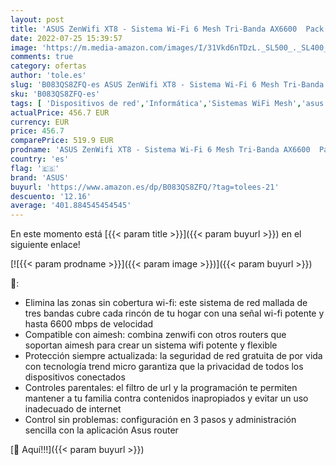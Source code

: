 ```yaml
---
layout: post
title: 'ASUS ZenWifi XT8 - Sistema Wi-Fi 6 Mesh Tri-Banda AX6600  Pack de 2  Cobertura de más 510m2  AiProtection TrendMicro  Puerto WAN/LAN 2 5 Gigabit  3 Puertos LAN Gigabit  QoS Compatible Smart TV  Blanco'
date: 2022-07-25 15:39:57
image: 'https://m.media-amazon.com/images/I/31Vkd6nTDzL._SL500_._SL400_.jpg'
comments: true
category: ofertas
author: 'tole.es'
slug: 'B083QS8ZFQ-es ASUS ZenWifi XT8 - Sistema Wi-Fi 6 Mesh Tri-Banda AX6600...'
sku: 'B083QS8ZFQ-es'
tags: [ 'Dispositivos de red','Informática','Sistemas WiFi Mesh','asus','smart','tv','🇪🇸', ]
actualPrice: 456.7 EUR
currency: EUR
price: 456.7
comparePrice: 519.9 EUR
prodname: 'ASUS ZenWifi XT8 - Sistema Wi-Fi 6 Mesh Tri-Banda AX6600  Pack de 2  Cobertura de más 510m2  AiProtection TrendMicro  Puerto WAN/LAN 2 5 Gigabit  3 Puertos LAN Gigabit  QoS Compatible Smart TV  Blanco'
country: 'es'
flag: '🇪🇸'
brand: 'ASUS'
buyurl: 'https://www.amazon.es/dp/B083QS8ZFQ/?tag=tolees-21'
descuento: '12.16'
average: '401.884545454545'
---
```


En este momento está [{{< param title >}}]({{< param buyurl >}}) en el siguiente enlace!

[![{{< param prodname >}}]({{< param image >}})]({{< param buyurl >}})

🔎:

- Elimina las zonas sin cobertura wi-fi: este sistema de red mallada de tres bandas cubre cada rincón de tu hogar con una señal wi-fi potente y hasta 6600 mbps de velocidad
- Compatible con aimesh: combina zenwifi con otros routers que soportan aimesh para crear un sistema wifi potente y flexible
- Protección siempre actualizada: la seguridad de red gratuita de por vida con tecnología trend micro garantiza que la privacidad de todos los dispositivos conectados
- Controles parentales: el filtro de url y la programación te permiten mantener a tu familia contra contenidos inapropiados y evitar un uso inadecuado de internet
- Control sin problemas: configuración en 3 pasos y administración sencilla con la aplicación Asus router

[🛒 Aquí!!!]({{< param buyurl >}})
